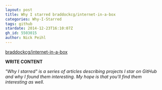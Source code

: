 ```yaml
---
layout: post
title: Why I starred braddockcg/internet-in-a-box
categories: Why-I-Starred
tags: github
stardate: 2014-12-23T16:10:07Z
gh_id: 5503015
author: Nick Peihl
---
```


[braddockcg/internet-in-a-box](star.repo.html_url)

**WRITE CONTENT**

*"Why I starred" is a series of articles describing projects I star on GitHub and why I found them interesting. My hope is that you'll find them interesting as well.*

